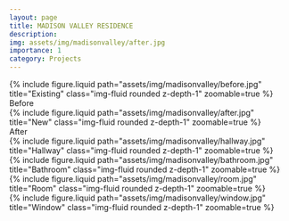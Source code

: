 ```yaml
---
layout: page
title: MADISON VALLEY RESIDENCE
description:
img: assets/img/madisonvalley/after.jpg
importance: 1
category: Projects
---
```


<div class="row">
    <div class="col-sm mt-3 mt-md-0">
        {% include figure.liquid path="assets/img/madisonvalley/before.jpg" title="Existing" class="img-fluid rounded z-depth-1" zoomable=true %}
        <div class="caption">
            Before
        </div>
    </div>
    <div class="col-sm mt-3 mt-md-0">
        {% include figure.liquid path="assets/img/madisonvalley/after.jpg" title="New" class="img-fluid rounded z-depth-1" zoomable=true %}
        <div class="caption">
            After
        </div>
    </div>
</div>

<div class="row">
    <div class="col-sm mt-3 mt-md-0">
        {% include figure.liquid path="assets/img/madisonvalley/hallway.jpg" title="Hallway" class="img-fluid rounded z-depth-1" zoomable=true %}
    </div>
    <div class="col-sm mt-3 mt-md-0">
        {% include figure.liquid path="assets/img/madisonvalley/bathroom.jpg" title="Bathroom" class="img-fluid rounded z-depth-1" zoomable=true %}
    </div>
</div>

<div class="row">
    <div class="col-sm mt-3 mt-md-0">
        {% include figure.liquid path="assets/img/madisonvalley/room.jpg" title="Room" class="img-fluid rounded z-depth-1" zoomable=true %}
    </div>
    <div class="col-sm mt-3 mt-md-0">
        {% include figure.liquid path="assets/img/madisonvalley/window.jpg" title="Window" class="img-fluid rounded z-depth-1" zoomable=true %}
    </div>
</div>
